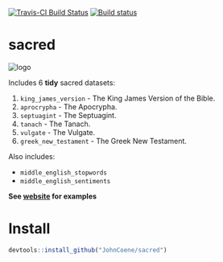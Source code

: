 
[![Travis-CI Build Status](https://travis-ci.org/JohnCoene/sacred.svg?branch=master)](https://travis-ci.org/JohnCoene/sacred) [![Build status](https://ci.appveyor.com/api/projects/status/fgqivf16f1u7jrug/branch/master?svg=true)](https://ci.appveyor.com/project/JohnCoene/bibler/branch/master)

sacred
======

![logo](https://raw.githubusercontent.com/JohnCoene/sacred/master/docs/logo.png)

Includes 6 **tidy** sacred datasets:

1. `king_james_version` - The King James Version of the Bible.
2. `aprocrypha` - The Apocrypha.
3. `septuagint` - The Septuagint.
4. `tanach` - The Tanach.
5. `vulgate` - The Vulgate.
6. `greek_new_testament` - The Greek New Testament.

Also includes:

* `middle_english_stopwords`
* `middle_english_sentiments`

**See [website](http://sacred.john-coene.com) for examples**

Install
=======

``` r
devtools::install_github("JohnCoene/sacred")
```
